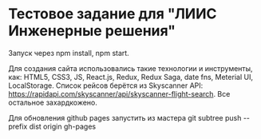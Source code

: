 # Тестовое задание для "ЛИИС Инженерные решения"
Запуск через npm install, npm start.

Для создания сайта использовались такие технологии и инструменты, как: HTML5, CSS3, JS, React.js, Redux, Redux Saga, date fns, Meterial UI, LocalStorage.
Список рейсов берётся из Skyscanner API: https://rapidapi.com/skyscanner/api/skyscanner-flight-search. Все остальное захардкожено.

Для обновления github pages запустить из мастера git subtree push --prefix dist origin gh-pages
